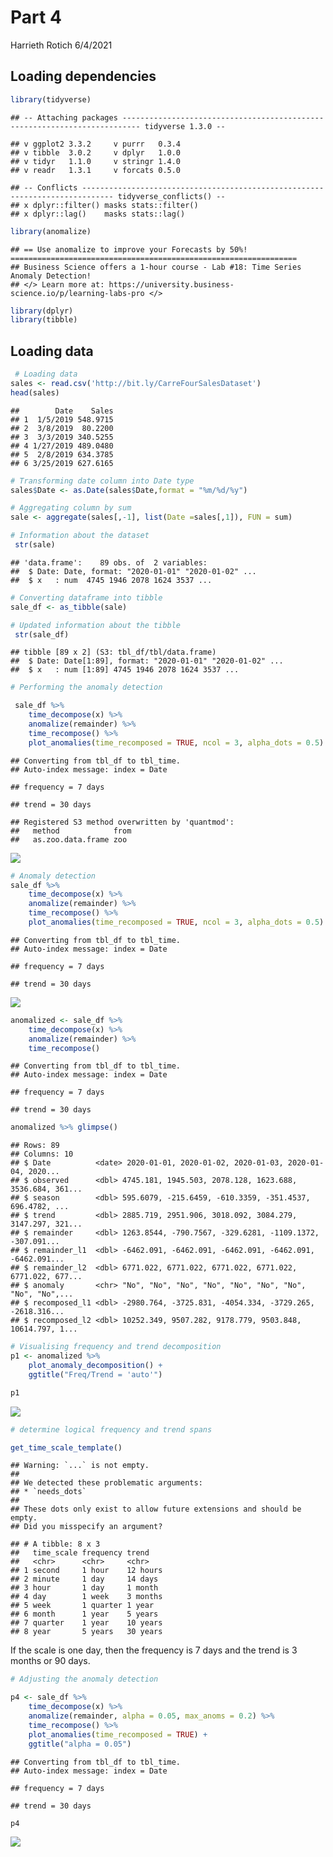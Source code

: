 Part 4
================
Harrieth Rotich
6/4/2021

## Loading dependencies

``` r
library(tidyverse)
```

    ## -- Attaching packages -------------------------------------------------------------------------- tidyverse 1.3.0 --

    ## v ggplot2 3.3.2     v purrr   0.3.4
    ## v tibble  3.0.2     v dplyr   1.0.0
    ## v tidyr   1.1.0     v stringr 1.4.0
    ## v readr   1.3.1     v forcats 0.5.0

    ## -- Conflicts ----------------------------------------------------------------------------- tidyverse_conflicts() --
    ## x dplyr::filter() masks stats::filter()
    ## x dplyr::lag()    masks stats::lag()

``` r
library(anomalize) 
```

    ## == Use anomalize to improve your Forecasts by 50%! ================================================================
    ## Business Science offers a 1-hour course - Lab #18: Time Series Anomaly Detection!
    ## </> Learn more at: https://university.business-science.io/p/learning-labs-pro </>

``` r
library(dplyr)
library(tibble)
```

## Loading data

``` r
 # Loading data
sales <- read.csv('http://bit.ly/CarreFourSalesDataset')
head(sales) 
```

    ##        Date    Sales
    ## 1  1/5/2019 548.9715
    ## 2  3/8/2019  80.2200
    ## 3  3/3/2019 340.5255
    ## 4 1/27/2019 489.0480
    ## 5  2/8/2019 634.3785
    ## 6 3/25/2019 627.6165

``` r
# Transforming date column into Date type
sales$Date <- as.Date(sales$Date,format = "%m/%d/%y")
```

``` r
# Aggregating column by sum
sale <- aggregate(sales[,-1], list(Date =sales[,1]), FUN = sum)
```

``` r
# Information about the dataset
 str(sale)
```

    ## 'data.frame':    89 obs. of  2 variables:
    ##  $ Date: Date, format: "2020-01-01" "2020-01-02" ...
    ##  $ x   : num  4745 1946 2078 1624 3537 ...

``` r
# Converting dataframe into tibble
sale_df <- as_tibble(sale) 
```

``` r
# Updated information about the tibble
 str(sale_df)
```

    ## tibble [89 x 2] (S3: tbl_df/tbl/data.frame)
    ##  $ Date: Date[1:89], format: "2020-01-01" "2020-01-02" ...
    ##  $ x   : num [1:89] 4745 1946 2078 1624 3537 ...

``` r
# Performing the anomaly detection

 sale_df %>%
    time_decompose(x) %>%
    anomalize(remainder) %>%
    time_recompose() %>%
    plot_anomalies(time_recomposed = TRUE, ncol = 3, alpha_dots = 0.5)
```

    ## Converting from tbl_df to tbl_time.
    ## Auto-index message: index = Date

    ## frequency = 7 days

    ## trend = 30 days

    ## Registered S3 method overwritten by 'quantmod':
    ##   method            from
    ##   as.zoo.data.frame zoo

![](Part-IV-WK-14-IP_files/figure-gfm/unnamed-chunk-8-1.png)<!-- -->

``` r
# Anomaly detection
sale_df %>%
    time_decompose(x) %>%
    anomalize(remainder) %>%
    time_recompose() %>%
    plot_anomalies(time_recomposed = TRUE, ncol = 3, alpha_dots = 0.5) 
```

    ## Converting from tbl_df to tbl_time.
    ## Auto-index message: index = Date

    ## frequency = 7 days

    ## trend = 30 days

![](Part-IV-WK-14-IP_files/figure-gfm/unnamed-chunk-9-1.png)<!-- -->

``` r
anomalized <- sale_df %>% 
    time_decompose(x) %>%
    anomalize(remainder) %>%
    time_recompose()
```

    ## Converting from tbl_df to tbl_time.
    ## Auto-index message: index = Date

    ## frequency = 7 days

    ## trend = 30 days

``` r
anomalized %>% glimpse()
```

    ## Rows: 89
    ## Columns: 10
    ## $ Date          <date> 2020-01-01, 2020-01-02, 2020-01-03, 2020-01-04, 2020...
    ## $ observed      <dbl> 4745.181, 1945.503, 2078.128, 1623.688, 3536.684, 361...
    ## $ season        <dbl> 595.6079, -215.6459, -610.3359, -351.4537, 696.4782, ...
    ## $ trend         <dbl> 2885.719, 2951.906, 3018.092, 3084.279, 3147.297, 321...
    ## $ remainder     <dbl> 1263.8544, -790.7567, -329.6281, -1109.1372, -307.091...
    ## $ remainder_l1  <dbl> -6462.091, -6462.091, -6462.091, -6462.091, -6462.091...
    ## $ remainder_l2  <dbl> 6771.022, 6771.022, 6771.022, 6771.022, 6771.022, 677...
    ## $ anomaly       <chr> "No", "No", "No", "No", "No", "No", "No", "No", "No",...
    ## $ recomposed_l1 <dbl> -2980.764, -3725.831, -4054.334, -3729.265, -2618.316...
    ## $ recomposed_l2 <dbl> 10252.349, 9507.282, 9178.779, 9503.848, 10614.797, 1...

``` r
# Visualising frequency and trend decomposition
p1 <- anomalized %>%
    plot_anomaly_decomposition() +
    ggtitle("Freq/Trend = 'auto'") 

p1
```

![](Part-IV-WK-14-IP_files/figure-gfm/unnamed-chunk-12-1.png)<!-- -->

``` r
# determine logical frequency and trend spans

get_time_scale_template()
```

    ## Warning: `...` is not empty.
    ## 
    ## We detected these problematic arguments:
    ## * `needs_dots`
    ## 
    ## These dots only exist to allow future extensions and should be empty.
    ## Did you misspecify an argument?

    ## # A tibble: 8 x 3
    ##   time_scale frequency trend   
    ##   <chr>      <chr>     <chr>   
    ## 1 second     1 hour    12 hours
    ## 2 minute     1 day     14 days 
    ## 3 hour       1 day     1 month 
    ## 4 day        1 week    3 months
    ## 5 week       1 quarter 1 year  
    ## 6 month      1 year    5 years 
    ## 7 quarter    1 year    10 years
    ## 8 year       5 years   30 years

If the scale is one day, then the frequency is 7 days and the trend is 3
months or 90 days.

``` r
# Adjusting the anomaly detection

p4 <- sale_df %>%
    time_decompose(x) %>%
    anomalize(remainder, alpha = 0.05, max_anoms = 0.2) %>%
    time_recompose() %>%
    plot_anomalies(time_recomposed = TRUE) +
    ggtitle("alpha = 0.05")
```

    ## Converting from tbl_df to tbl_time.
    ## Auto-index message: index = Date

    ## frequency = 7 days

    ## trend = 30 days

``` r
p4
```

![](Part-IV-WK-14-IP_files/figure-gfm/unnamed-chunk-14-1.png)<!-- -->
